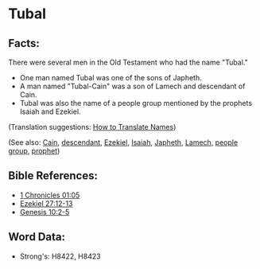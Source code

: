 # Tubal #

## Facts: ##

There were several men in the Old Testament who had the name "Tubal."

* One man named Tubal was one of the sons of Japheth.
* A man named "Tubal-Cain" was a son of Lamech and descendant of Cain.
* Tubal was also the name of a people group mentioned by the prophets Isaiah and Ezekiel.


(Translation suggestions: [How to Translate Names](rc://en/ta/man/translate/translate-names))

(See also: [Cain](../names/cain.md), [descendant](../other/descendant.md), [Ezekiel](../names/ezekiel.md), [Isaiah](../names/isaiah.md), [Japheth](../names/japheth.md), [Lamech](../names/lamech.md), [people group](../other/peoplegroup.md), [prophet](../kt/prophet.md))

## Bible References: ##

* [1 Chronicles 01:05](rc://en/tn/help/1ch/01/05)
* [Ezekiel 27:12-13](rc://en/tn/help/ezk/27/12)
* [Genesis 10:2-5](rc://en/tn/help/gen/10/02)

## Word Data: ##

* Strong's: H8422, H8423
